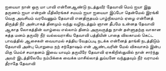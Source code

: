 
ஐயையா நான் ஒரு மா பாவி என்னைஆண்டு நடத்துவீர் தேவாவி
மெய் ஐயா இது தருணம் ஐயா என்றன்
மீதிலிரங்கச் சமயம் ஐயா
ஐயையா இப்போ தென்மேல் இரங்கி வெகு
அவசியம் வரவேணும் தேவாவி
எனதிருதயம் பாழ்நிலமாம் ஏழை
என்னைத் திருத்தி நீர் அன்பாகத்
தினமும் வந்து வழிநடத்தும் ஞான
தீபமே உன்னத தேவாவி
ஆகாத லோகத்தின் வாழ்வை எல்லாம் தினம்
அருவருத்து நான் தள்ளுதற்கு
வாகான சுத்த மனம் தருவீர் நீர்
வல்லவராகிய தேவாவி
பத்தியின் பாதை விலகாமல் கெட்ட
பாவத்தில் ஆசைகள் வையாமல்
சத்திய வேதப்படி நடக்க என்னைத்
தாங்கி நடத்திடும் தேவாவி
அன்பு பொறுமை நற் சந்தோஷம் என்
ஆண்டவரின் மேல் விசுவாசம்
இன்ப மிகு மெய்ச் சமாதனம் இவை
யாவும் தருவீரே தேவாவி
ஏசுகிறிஸ்துவில் நான் சார்ந்து அவர்
இடத்திலேயே நம்பிக்கை வைக்க
மாசில்லாத் துய்யனே வந்துதவும் நீர்
வராமல் தீராதே தேவாவி



